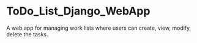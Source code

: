 # ToDo_List_Django_WebApp

A web app for managing work lists where users can create, view, modify, delete the tasks.
